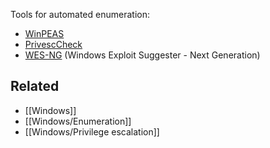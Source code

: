 Tools for automated enumeration:

- [WinPEAS](https://github.com/carlospolop/PEASS-ng/tree/master/winPEAS)
- [PrivescCheck](https://github.com/itm4n/PrivescCheck)
- [WES-NG](https://github.com/bitsadmin/wesng) (Windows Exploit Suggester - Next Generation)

## Related

- [[Windows]]
- [[Windows/Enumeration]]
- [[Windows/Privilege escalation]]